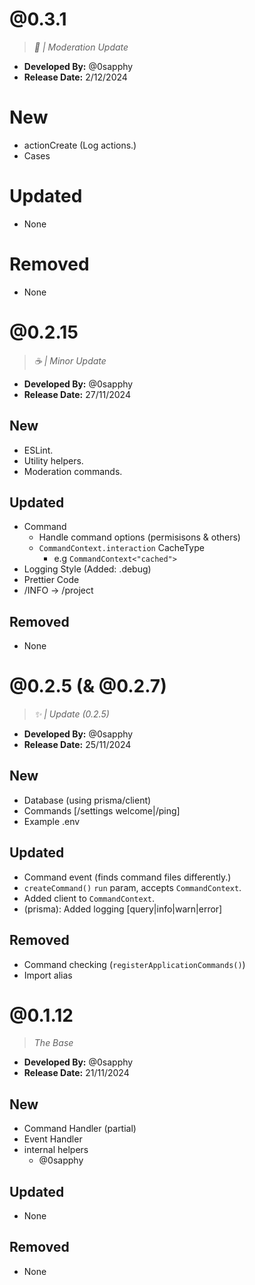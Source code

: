 # @0.3.1
> *🔨 | Moderation Update*

- **Developed By:** @0sapphy
- **Release Date:** 2/12/2024

# New 

- actionCreate (Log actions.)
- Cases

# Updated 

- None

# Removed

- None

# @0.2.15
> *☕️ | Minor Update*

- **Developed By:** @0sapphy
- **Release Date:** 27/11/2024

## New

- ESLint.
- Utility helpers.
- Moderation commands.

## Updated

- Command
  - Handle command options (permisisons & others)
  - `CommandContext.interaction` CacheType
    - e.g `CommandContext<"cached">`
- Logging Style (Added: .debug)
- Prettier Code
- /INFO -> /project

## Removed

- None

# @0.2.5 (& @0.2.7)
> *✨ | Update (0.2.5)*

- **Developed By:** @0sapphy
- **Release Date:** 25/11/2024

## New

- Database (using prisma/client)
- Commands [/settings welcome|/ping]
- Example .env 

## Updated

- Command event (finds command files differently.)
- `createCommand()` `run` param, accepts `CommandContext`.
- Added client to `CommandContext`.
- (prisma): Added logging [query|info|warn|error]

## Removed

- Command checking (`registerApplicationCommands()`)
- Import alias

# @0.1.12
> *The Base*

- **Developed By:** @0sapphy
- **Release Date:** 21/11/2024

## New

- Command Handler (partial)
- Event Handler
- internal helpers
  - @0sapphy

## Updated
- None

## Removed
- None
